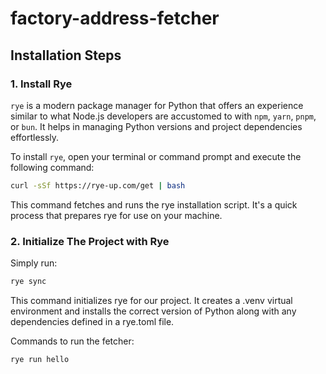 # factory-address-fetcher

## Installation Steps

### 1. Install Rye

`rye` is a modern package manager for Python that offers an experience similar to what Node.js developers are accustomed to with `npm`, `yarn`, `pnpm`, or `bun`. It helps in managing Python versions and project dependencies effortlessly.

To install `rye`, open your terminal or command prompt and execute the following command:

```bash
curl -sSf https://rye-up.com/get | bash
```

This command fetches and runs the rye installation script. It's a quick process that prepares rye for use on your machine.

### 2. Initialize The Project with Rye

Simply run:

```bash
rye sync
```

This command initializes rye for our project. It creates a .venv virtual environment and installs the correct version of Python along with any dependencies defined in a rye.toml file.

Commands to run the fetcher:

```bash
rye run hello
```
